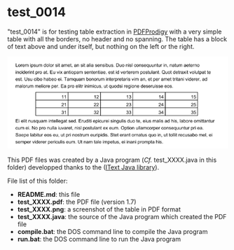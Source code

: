 test_0014
=========

"test_0014" is for testing table extraction in [PDFProdigy](http://www.pdfprodigy.com) with a very simple table with all the borders, no header and no spanning. The table has a block of text above and under itself, but nothing on the left or the right.

![test_0014 screenshot](test_0014.png)

This PDF files was created by a Java program (_Cf._ test_XXXX.java in this folder) developped thanks to the ([IText Java library](http://itextpdf.com/)).

File list of this folder:

   - **README.md**: this file
   - **test_XXXX.pdf**: the PDF file (version 1.7)
   - **test_XXXX.png**: a screenshot of the table in PDF format
   - **test_XXXX.java**: the source of the Java program which created the PDF file
   - **compile.bat**: the DOS command line to compile the Java program
   - **run.bat**: the DOS command line to run the Java program
